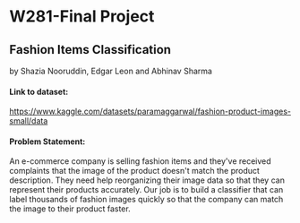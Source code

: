 # W281-Final Project
## Fashion Items Classification

by Shazia Nooruddin, Edgar Leon and Abhinav Sharma

#### Link to dataset:

https://www.kaggle.com/datasets/paramaggarwal/fashion-product-images-small/data

#### Problem Statement:

An e-commerce company is selling fashion items and they've received complaints that the image of the product doesn't match the product description. They need help reorganizing their image data so that they can represent their products accurately. Our job is to build a classifier that can label thousands of fashion images quickly so that the company can match the image to their product faster.
